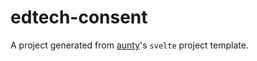 # edtech-consent

A project generated from [aunty](https://github.com/abcnews/aunty)'s `svelte` project template.
